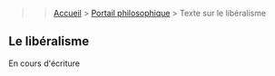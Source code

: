 > > [Accueil](../../) > [Portail philosophique](../) > Texte sur le libéralisme

## Le libéralisme

En cours d'écriture